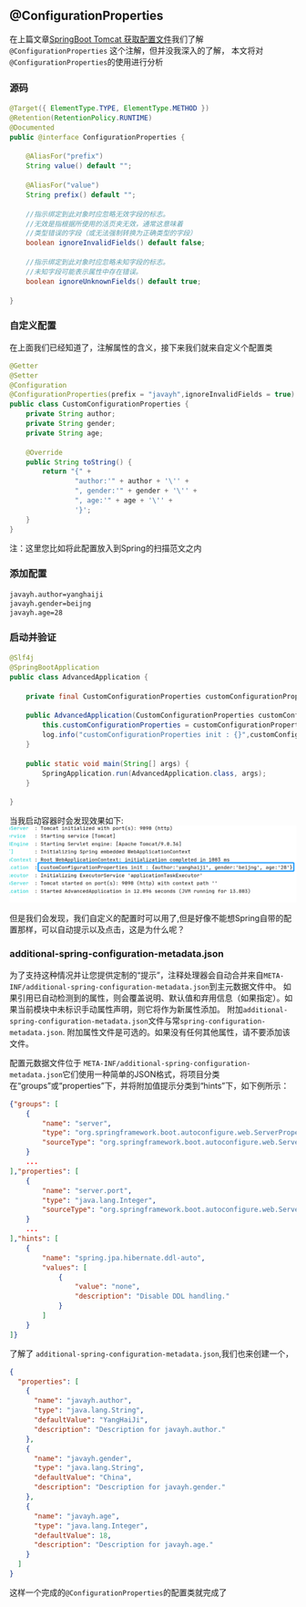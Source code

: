 ## @ConfigurationProperties 

在上篇文章[SpringBoot Tomcat 获取配置文件](ioc/TomcatConfigurationFile.md)我们了解 `@ConfigurationProperties` 这个注解，但并没我深入的了解，
本文将对`@ConfigurationProperties`的使用进行分析

### 源码
```java
@Target({ ElementType.TYPE, ElementType.METHOD })
@Retention(RetentionPolicy.RUNTIME)
@Documented
public @interface ConfigurationProperties {

	@AliasFor("prefix")
	String value() default "";

	@AliasFor("value")
	String prefix() default "";

    //指示绑定到此对象时应忽略无效字段的标志。
    //无效是指根据所使用的活页夹无效，通常这意味着
    //类型错误的字段（或无法强制转换为正确类型的字段）
	boolean ignoreInvalidFields() default false;

    //指示绑定到此对象时应忽略未知字段的标志。
    //未知字段可能表示属性中存在错误。
	boolean ignoreUnknownFields() default true;

}
```

### 自定义配置
在上面我们已经知道了，注解属性的含义，接下来我们就来自定义个配置类
```java
@Getter
@Setter
@Configuration
@ConfigurationProperties(prefix = "javayh",ignoreInvalidFields = true)
public class CustomConfigurationProperties {
    private String author;
    private String gender;
    private String age;

    @Override
    public String toString() {
        return "{" +
                "author:'" + author + '\'' +
                ", gender:'" + gender + '\'' +
                ", age:'" + age + '\'' +
                '}';
    }
}
```
注：这里您比如将此配置放入到Spring的扫描范文之内

### 添加配置

```properties
javayh.author=yanghaiji
javayh.gender=beijng
javayh.age=28

```
### 启动并验证
```java
@Slf4j
@SpringBootApplication
public class AdvancedApplication {

    private final CustomConfigurationProperties customConfigurationProperties;

    public AdvancedApplication(CustomConfigurationProperties customConfigurationProperties) {
        this.customConfigurationProperties = customConfigurationProperties;
        log.info("customConfigurationProperties init : {}",customConfigurationProperties.toString());
    }

    public static void main(String[] args) {
        SpringApplication.run(AdvancedApplication.class, args);
    }

}
```
当我启动容器时会发现效果如下:
![ConfigurationProperties](../../../doc/spring/ConfigurationProperties.png)

但是我们会发现，我们自定义的配置时可以用了,但是好像不能想Spring自带的配置那样，可以自动提示以及点击，这是为什么呢？

### additional-spring-configuration-metadata.json

为了支持这种情况并让您提供定制的“提示”，注释处理器会自动合并来自`META-INF/additional-spring-configuration-metadata.json`到主元数据文件中。
如果引用已自动检测到的属性，则会覆盖说明、默认值和弃用信息（如果指定）。如果当前模块中未标识手动属性声明，则它将作为新属性添加。
附加`additional-spring-configuration-metadata.json`文件与常`spring-configuration-metadata.json`. 附加属性文件是可选的。如果没有任何其他属性，请不要添加该文件。

配置元数据文件位于 `META-INF/additional-spring-configuration-metadata.json`它们使用一种简单的JSON格式，将项目分类在“groups”或“properties”下，并将附加值提示分类到“hints”下，如下例所示：
```json
{"groups": [
    {
        "name": "server",
        "type": "org.springframework.boot.autoconfigure.web.ServerProperties",
        "sourceType": "org.springframework.boot.autoconfigure.web.ServerProperties"
    }
    ...
],"properties": [
    {
        "name": "server.port",
        "type": "java.lang.Integer",
        "sourceType": "org.springframework.boot.autoconfigure.web.ServerProperties"
    }
    ...
],"hints": [
    {
        "name": "spring.jpa.hibernate.ddl-auto",
        "values": [
            {
                "value": "none",
                "description": "Disable DDL handling."
            }
        ]
    }
]}
```

了解了 `additional-spring-configuration-metadata.json`,我们也来创建一个，

```json
{
  "properties": [
    {
      "name": "javayh.author",
      "type": "java.lang.String",
      "defaultValue": "YangHaiJi",
      "description": "Description for javayh.author."
    },
    {
      "name": "javayh.gender",
      "type": "java.lang.String",
      "defaultValue": "China",
      "description": "Description for javayh.gender."
    },
    {
      "name": "javayh.age",
      "type": "java.lang.Integer",
      "defaultValue": 18,
      "description": "Description for javayh.age."
    }
  ]
}
```
这样一个完成的`@ConfigurationProperties`的配置类就完成了


